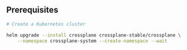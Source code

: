 ## Prerequisites

```bash
# Create a Kubernetes cluster

helm upgrade --install crossplane crossplane-stable/crossplane \
    --namespace crossplane-system --create-namespace --wait
```
